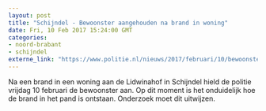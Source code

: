 ```yaml
---
layout: post
title: "Schijndel - Bewoonster aangehouden na brand in woning"
date: Fri, 10 Feb 2017 15:24:00 GMT
categories: 
- noord-brabant 
- schijndel 
externe_link: "https://www.politie.nl/nieuws/2017/februari/10/bewoonster-aangehouden-na-brand-in-woning.html"
---
```


Na een brand in een woning aan de Lidwinahof in Schijndel hield de politie vrijdag 10 februari de bewoonster aan. Op dit moment is het onduidelijk hoe de brand in het pand is ontstaan. Onderzoek moet dit uitwijzen.
